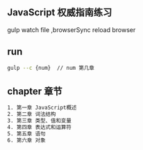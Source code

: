 ## JavaScript 权威指南练习
gulp watch file ,browserSync reload browser

## run
```bash
gulp --c {num}  // num 第几章
```

## chapter 章节
```bash
1. 第一章 JavaScript概述
2. 第二章 词法结构
3. 第三章 类型、值和变量
4. 第四章 表达式和运算符
5. 第五章 语句
6. 第六章 对象
```
